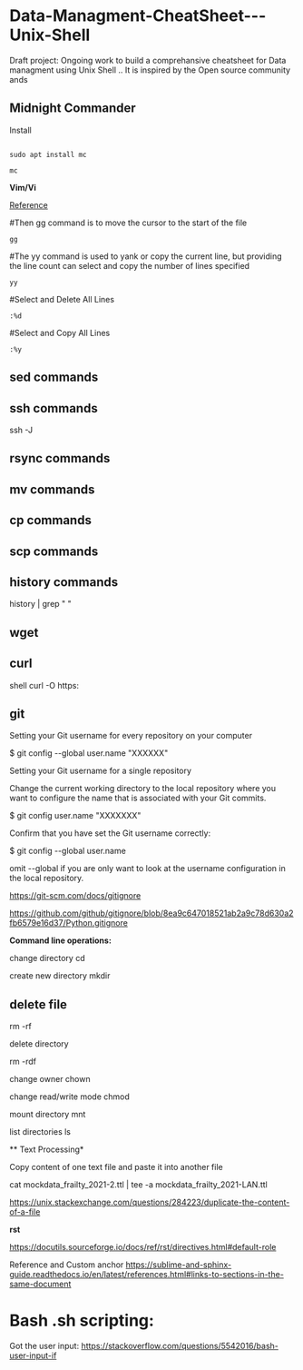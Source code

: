 # Data-Managment-CheatSheet---Unix-Shell
Draft project: Ongoing work to build a comprehansive cheatsheet for Data managment using Unix Shell .. It is inspired by the Open source community ands

**Midnight Commander**
---

Install
```

sudo apt install mc

```
```
mc
```

**Vim/Vi**

[Reference](https://linuxtect.com/how-to-select-all-in-vim-vi/)

#Then gg command is to move the cursor to the start of the file

``` 
gg

```


 #The yy command is used to yank or copy the current line, but providing the line count can select and copy the number of lines specified 

``` 
yy 

```

 #Select and Delete All Lines

```
:%d
```
 #Select and Copy All Lines

```
:%y
```

**sed commands**
----

**ssh commands**
----

ssh -J

**rsync commands**
----

**mv commands**
----

**cp commands**
----

**scp commands**
----

**history commands**
----

history | grep " "




**wget**
----

curl 
----

shell curl -O https:

git 
---

Setting your Git username for every repository on your computer

$ git config --global user.name "XXXXXX"

Setting your Git username for a single repository

Change the current working directory to the local repository where you want to configure the name that is associated with your Git commits.

$ git config user.name "XXXXXXX"

Confirm that you have set the Git username correctly:

$ git config --global user.name

omit --global if you are only want to look at the username configuration in the local repository.

https://git-scm.com/docs/gitignore 

https://github.com/github/gitignore/blob/8ea9c647018521ab2a9c78d630a2fb6579e16d37/Python.gitignore

**Command line operations:**

change directory cd 

create new directory mkdir

delete file 
---
rm -rf 

delete directory 

rm -rdf 

change owner chown

change read/write mode chmod 

mount directory mnt 

list directories ls 


** Text Processing*

Copy content of one text file and paste it into another file

cat mockdata_frailty_2021-2.ttl | tee -a mockdata_frailty_2021-LAN.ttl 

https://unix.stackexchange.com/questions/284223/duplicate-the-content-of-a-file

**rst**

https://docutils.sourceforge.io/docs/ref/rst/directives.html#default-role

Reference and Custom anchor
https://sublime-and-sphinx-guide.readthedocs.io/en/latest/references.html#links-to-sections-in-the-same-document

# Bash .sh scripting: 

Got the user input: https://stackoverflow.com/questions/5542016/bash-user-input-if
